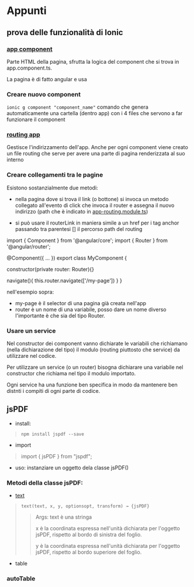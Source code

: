 # Appunti

## prova delle funzionalità di Ionic


### [app component](test-app/src/app/app.component.html)

Parte HTML della pagina, sfrutta la logica del component che si trova in app.component.ts.

La pagina è di fatto angular e usa 

### Creare nuovo component

`ionic g component "component_name"`
comando che genera automaticamente una cartella (dentro app) con i 4 files che servono a far funzionare il component


### [routing app](test-app/src/app/app-routing.module.ts)

Gestisce l'indirizzamento dell'app. Anche per ogni component viene creato un file routing che serve per avere una parte di pagina renderizzata al suo interno

### Creare collegamenti tra le pagine

Esistono sostanzialmente due metodi:
- nella pagina dove si trova il link (o bottone) si invoca un metodo collegato all'evento di click che invoca il router e assegna il nuovo indirizzo (path che è indicato in [app-routing.module.ts](./test-app/src/app/app-routing.module.ts))

- si può usare il routerLink in maniera simile a un href per i tag anchor passando tra parentesi [] il percorso path del routing

<xml>
import { Component } from '@angular/core';
import { Router } from '@angular/router';

@Component({
  ...
})
export class MyComponent {

  constructor(private router: Router){}

  navigate(){
    this.router.navigate(['/my-page'])
  }
}
</xml>

nell'esempio sopra:
- my-page è il selector di una pagina già creata nell'app
- router è un nome di una variabile, posso dare un nome diverso l'importante è che sia del tipo Router.

### Usare un service

Nel constructor dei component vanno dichiarate le variabili che richiamano (nella dichiarazione del tipo) il modulo (routing piuttosto che service) da utilizzare nel codice.

Per utilizzare un service (o un router) bisogna dichiarare una variabile nel constructor che richiama nel tipo il modulo importato.

Ogni service ha una funzione ben specifica in modo da mantenere ben distnti i compiti di ogni parte di codice.


## jsPDF 

- install:
>`npm install jspdf --save`

- import 
>import { jsPDF } from "jspdf";

- uso: instanziare un oggetto dela classe jsPDF()

### Metodi della classe jsPDF:
- [text](https://artskydj.github.io/jsPDF/docs/jsPDF.html#text) 
 >`text(text, x, y, optionsopt, transform) → {jsPDF}` 
 >>Args:
 >>text è una stringa
 >>
 >> x è la coordinata espressa nell'unità dichiarata per l'oggetto jsPDF, rispetto al bordo di sinistra del foglio.
 >>
 >> y è la coordinata espressa nell'unità dichiarata per l'oggetto jsPDF, rispetto al bordo superiore del foglio.
- table

### autoTable
